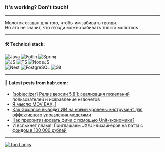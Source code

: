 ### It's working? Don't touch!

---
Молоток создан для того, чтобы им забивать гвозди. <br>
Но это не значит, что гвозди можно забивать только молотком.

---

#### 🛠️ Technical stack:

![Java](https://img.shields.io/badge/Java-informational?logo=Oracle&style=flat&logoColor=white&color=FF4500)
![Kotlin](https://img.shields.io/badge/Kotlin-informational?logo=Kotlin&style=flat&logoColor=white&color=774D97)
![Spring](https://img.shields.io/badge/SpringBoot-informational?logo=SpringBoot&style=flat&logoColor=white&color=6DB33F) <br>
![JS](https://img.shields.io/badge/JS-informational?logo=javaScript&style=flat&logoColor=black&color=F7Df1E)
![TS](https://img.shields.io/badge/TypeScript-informational?logo=typeScript&style=flat&logoColor=black&color=0667A8)
![NodeJS](https://img.shields.io/badge/NodeJS-informational?logo=node.js&style=flat&logoColor=white&color=70A760) <br>
![Nest](https://img.shields.io/badge/NestJS-informational?logo=NestJS&style=flat&logoColor=white&color=E0234E)
![PostgreSQL](https://img.shields.io/badge/PostgreSQL-informational?logo=PostgreSQL&style=flat&logoColor=white&color=DAA520)
![Git](https://img.shields.io/badge/Git-informational?logo=git&style=flat&logoColor=white&color=778899)

___

#### 💬 Latest posts from habr.com:

<!-- BLOG-POST-LIST:START -->
- [[sobjectizer] Релиз версии 5.8.1: реализация пожеланий пользователей и исправление недочетов](https://habr.com/ru/articles/768438/?utm_source=habrahabr&utm_medium=rss&utm_campaign=768438)
- [Я мыслю MOV EAX, 1](https://habr.com/ru/articles/721420/?utm_source=habrahabr&utm_medium=rss&utm_campaign=721420)
- [Как Guidance выводит ИИ на новый уровень: инструмент для эффективного управления моделями](https://habr.com/ru/companies/bothub/articles/768402/?utm_source=habrahabr&utm_medium=rss&utm_campaign=768402)
- [Как приоритизировать фичи с помощью Unit-экономики?](https://habr.com/ru/companies/sbermarket/articles/767830/?utm_source=habrahabr&utm_medium=rss&utm_campaign=767830)
- [И вспыхнет пламя! Приглашаем UX/UI-дизайнеров на баттл с фондом в 100 000 рублей](https://habr.com/ru/companies/pyrobyte/articles/768464/?utm_source=habrahabr&utm_medium=rss&utm_campaign=768464)
<!-- BLOG-POST-LIST:END -->

---
[![Top Langs](https://github-readme-stats-git-master-advtsetting-gmailcom.vercel.app/api/top-langs/?username=zloylis&langs_count=10&hide_title=false&title_color=e6edf3&size_weight=0.5&count_weight=0.5&layout=compact&hide_border=true&theme=dracula)](https://github.com/zloylis)

<!-- ![GitHub stats](https://github-readme-stats-git-master-advtsetting-gmailcom.vercel.app/api?username=zloylis&show_icons=true&hide_border=true&theme=dracula&hide_title=true&include_all_commits=true&count_private=true&hide=contribs&hide_rank=true) -->
